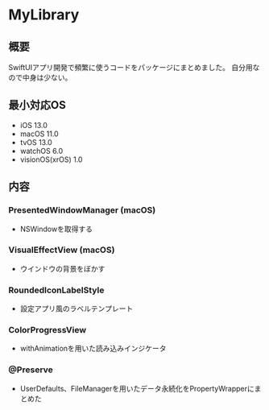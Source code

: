 # MyLibrary

## 概要
SwiftUIアプリ開発で頻繁に使うコードをパッケージにまとめました。
自分用なので中身は少ない。

## 最小対応OS
- iOS 13.0
- macOS 11.0
- tvOS 13.0
- watchOS 6.0
- visionOS(xrOS) 1.0

## 内容
### PresentedWindowManager (macOS)
- NSWindowを取得する
### VisualEffectView (macOS)
- ウインドウの背景をぼかす
### RoundedIconLabelStyle
- 設定アプリ風のラベルテンプレート
### ColorProgressView
- withAnimationを用いた読み込みインジケータ
### @Preserve
- UserDefaults、FileManagerを用いたデータ永続化をPropertyWrapperにまとめた
